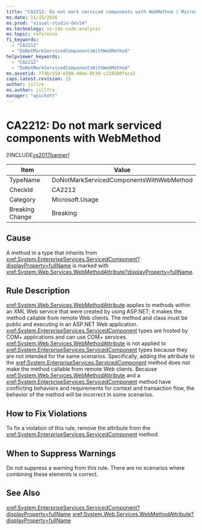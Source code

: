 ```yaml
---
title: "CA2212: Do not mark serviced components with WebMethod | Microsoft Docs"
ms.date: 11/15/2016
ms.prod: "visual-studio-dev14"
ms.technology: vs-ide-code-analysis
ms.topic: reference
f1_keywords:
  - "CA2212"
  - "DoNotMarkServicedComponentsWithWebMethod"
helpviewer_keywords:
  - "CA2212"
  - "DoNotMarkServicedComponentsWithWebMethod"
ms.assetid: 774bc55d-e588-48ee-8f38-c228580feca2
caps.latest.revision: 15
author: jillre
ms.author: jillfra
manager: "wpickett"
---
```

# CA2212: Do not mark serviced components with WebMethod
[!INCLUDE[vs2017banner](../includes/vs2017banner.md)]

|Item|Value|
|-|-|
|TypeName|DoNotMarkServicedComponentsWithWebMethod|
|CheckId|CA2212|
|Category|Microsoft.Usage|
|Breaking Change|Breaking|

## Cause
 A method in a type that inherits from <xref:System.EnterpriseServices.ServicedComponent?displayProperty=fullName> is marked with <xref:System.Web.Services.WebMethodAttribute?displayProperty=fullName>.

## Rule Description
 <xref:System.Web.Services.WebMethodAttribute> applies to methods within an XML Web service that were created by using ASP.NET; it makes the method callable from remote Web clients. The method and class must be public and executing in an ASP.NET Web application. <xref:System.EnterpriseServices.ServicedComponent> types are hosted by COM+ applications and can use COM+ services. <xref:System.Web.Services.WebMethodAttribute> is not applied to <xref:System.EnterpriseServices.ServicedComponent> types because they are not intended for the same scenarios. Specifically, adding the attribute to the <xref:System.EnterpriseServices.ServicedComponent> method does not make the method callable from remote Web clients. Because <xref:System.Web.Services.WebMethodAttribute> and a <xref:System.EnterpriseServices.ServicedComponent> method have conflicting behaviors and requirements for context and transaction flow, the behavior of the method will be incorrect in some scenarios.

## How to Fix Violations
 To fix a violation of this rule, remove the attribute from the <xref:System.EnterpriseServices.ServicedComponent> method.

## When to Suppress Warnings
 Do not suppress a warning from this rule. There are no scenarios where combining these elements is correct.

## See Also
 <xref:System.EnterpriseServices.ServicedComponent?displayProperty=fullName>
 <xref:System.Web.Services.WebMethodAttribute?displayProperty=fullName>
